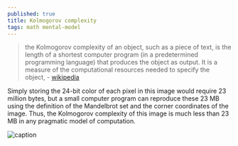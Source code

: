 ```yaml
---
published: true
title: Kolmogorov complexity
tags: math mental-model
---
```

> the Kolmogorov complexity of an object, such as a piece of text, is the length of a shortest computer program (in a predetermined programming language) that produces the object as output. It is a measure of the computational resources needed to specify the object, - [wikipedia](https://en.wikipedia.org/wiki/Kolmogorov_complexity)

Simply storing the 24-bit color of each pixel in this image would require 23 million bytes, but a small computer program can reproduce these 23 MB using the definition of the Mandelbrot set and the corner coordinates of the image. Thus, the Kolmogorov complexity of this image is much less than 23 MB in any pragmatic model of computation.

![caption](https://upload.wikimedia.org/wikipedia/commons/thumb/d/d4/Mandelpart2_red.png/620px-Mandelpart2_red.png)